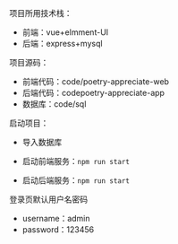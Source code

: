 项目所用技术栈：

+ 前端：vue+elmment-UI
+ 后端：express+mysql

项目源码：

+ 前端代码：code/poetry-appreciate-web
+ 后端代码：codepoetry-appreciate-app
+ 数据库：code/sql

启动项目：

+ 导入数据库

+ 启动前端服务：``npm run start``
+ 启动后端服务：``npm run start``

登录页默认用户名密码 

+ username：admin 
+ password：123456

